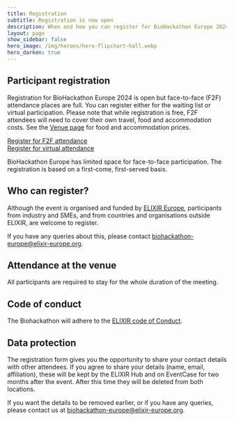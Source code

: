 ```yaml
---
title: Registration
subtitle: Registration is now open
description: When and how you can register for BioHackathon Europe 2024.
layout: page
show_sidebar: false
hero_image: /img/heroes/hero-flipchart-hall.webp
hero_darken: true
---
```


## Participant registration

Registration for BioHackathon Europe 2024 is open but face-to-face (F2F) attendance places are full. You can register either for the  waiting list or virtual participation. Please note that while registration is free, F2F attendees will need to cover their own travel, food and accommodation costs. See the [Venue page](/venue/) for food and accommodation prices.

<div class="mt-4 side mr-4"><a href="https://elixir-events.eventscase.com/attendance/event/index/44145/EN" target="_blank" class="button special">Register for F2F attendance</a></div>
<div class="mt-4 side mb-4"><a href="https://elixir-events.eventscase.com/attendance/event/index/44146/EN" target="_blank" class="button special">Register for virtual attendance</a></div>


BioHackathon Europe has limited space for face-to-face participation. The registration is based on a first-come, first-served basis.

## Who can register?
Although the event is organised and funded by [ELIXIR Europe](https://elixir-europe.org), participants from industry and SMEs, and from countries and organisations outside ELIXIR, are welcome to register. 

If you have any queries about this, please contact <biohackathon-europe@elixir-europe.org>.

## Attendance at the venue

All participants are required to stay for the whole duration of the meeting.

## Code of conduct
The Biohackathon will adhere to the [ELIXIR code of Conduct](https://elixir-europe.org/events/code-of-conduct).

## Data protection
The registration form gives you the opportunity to share your contact details with other attendees. If you agree to share your details (name, email, affiliation), these will be kept by the ELIXIR Hub and on EventCase for two months after the event. After this time they will be deleted from both locations. 

If you want the details to be removed earlier, or if you have any queries, please contact us at <biohackathon-europe@elixir-europe.org>.
